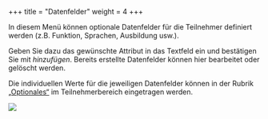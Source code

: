 +++
title = "Datenfelder"
weight = 4
+++


In diesem Menü können optionale Datenfelder für die Teilnehmer definiert werden (z.B. Funktion,
Sprachen, Ausbildung usw.).  

Geben Sie dazu das gewünschte Attribut in das Textfeld ein und bestätigen Sie mit *hinzufügen*. Bereits erstellte Datenfelder können hier 
bearbeitet oder gelöscht werden.

Die individuellen Werte für die jeweiligen Datenfelder können in der Rubrik
[„Optionales“](/mutieren/mutation/teilnehmerliste/#optionales) im Teilnehmerbereich eingetragen werden.

![](/img/admin_datenfelder.png?classes=shadow)





